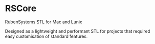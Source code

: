 # RSCore
RubenSystems STL for Mac and Lunix

Designed as a lightweight and performant STL for projects that required easy customisation of standard features. 
